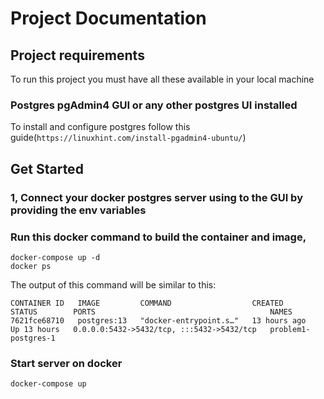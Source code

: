 # Project Documentation

## Project requirements

To run this project you must have all these available in your local machine

###  Postgres pgAdmin4 GUI or any other postgres UI installed

To install and configure postgres follow this guide(`https://linuxhint.com/install-pgadmin4-ubuntu/`)

## Get Started

### 1, Connect your docker postgres server using to the GUI by providing the env variables

### Run this docker command to build the container and image,

```
docker-compose up -d
docker ps 
```

The output of this command will be similar to this:

```
CONTAINER ID   IMAGE         COMMAND                  CREATED        STATUS        PORTS                                       NAMES
7621fce68710   postgres:13   "docker-entrypoint.s…"   13 hours ago   Up 13 hours   0.0.0.0:5432->5432/tcp, :::5432->5432/tcp   problem1-postgres-1
```

### Start server on docker

```
docker-compose up
```